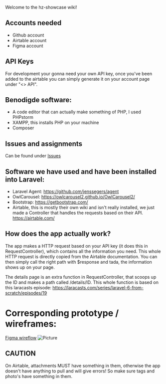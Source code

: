 Welcome to the hz-showcase wiki!

## Accounts needed

* Github account
* Airtable account
* Figma account

## API Keys
For development your gonna need your own API key, once you've been added to the airtable you can simply generate it on your account page under "<> API".


## Benodigde software:
- A code editor that can actually make something of PHP, I used PHPstorm
- XAMPP, this installs PHP on your machine
- Composer

## Issues and assignments
Can be found under [Issues](https://github.com/HZ-HBO-ICT/hz-showcase/issues)

## Software we have used and have been installed into Laravel:
- Laravel Agent: https://github.com/jenssegers/agent
- OwlCarousel: https://owlcarousel2.github.io/OwlCarousel2/
- Bootstrap: https://getbootstrap.com/
- Airtable, this is mostly their own wiki and isn't really installed, we just made a Controller that handles the requests based on their API. https://airtable.com/

## How does the app actually work?
The app makes a HTTP request based on your API key (it does this in RequestController), which contains all the information you need. This whole HTTP request is directly copied from the Airtable documentation. You can then simply call the right path with $response and tada, the information shows up on your page.

The details page is an extra function in RequestController, that scoops up the ID and makes a path called /details/ID. This whole function is based on this laracasts episode: https://laracasts.com/series/laravel-6-from-scratch/episodes/19

# Corresponding prototype / wireframes:
[Figma wireflow](https://www.figma.com/file/4OaCg7FiXaJjkvckXzown4/Showcase-prototype?node-id=0%3A1)
![Picture](https://cdn.discordapp.com/attachments/714481726629609482/806241701352964146/wireflow_Showcase.PNG)

## CAUTION
On Airtable, attachments MUST have something in them, otherwise the app doesn't have anything to pull and will give errors! So make sure tags and photo's have something in them.
